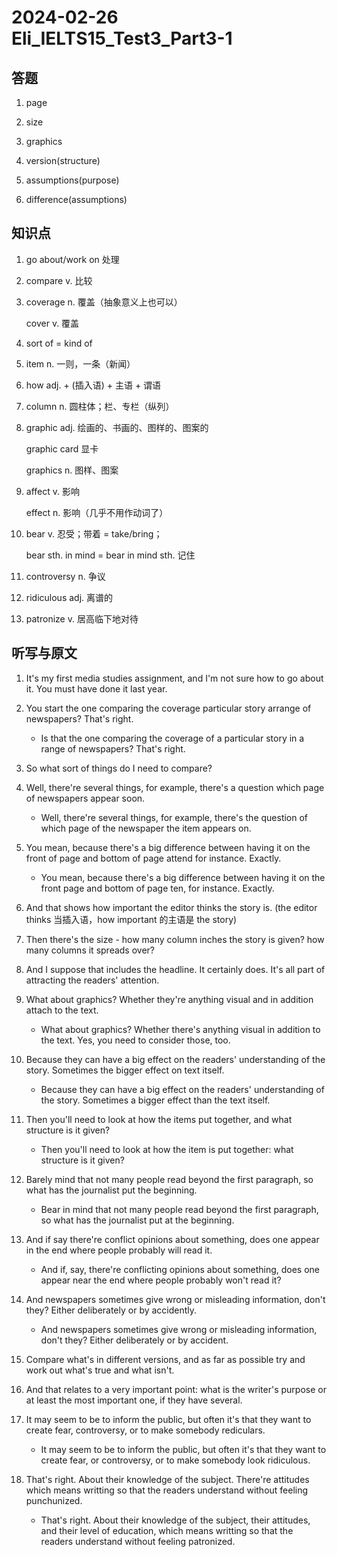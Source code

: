 # 2024-02-26 Eli_IELTS15_Test3_Part3-1

## 答题

1. page

2. size

3. graphics

4. version(structure)

5. assumptions(purpose)

6. difference(assumptions)

## 知识点

1. go about/work on 处理

2. compare v. 比较

3. coverage n. 覆盖（抽象意义上也可以）

   cover v. 覆盖

4. sort of = kind of

5. item n. 一则，一条（新闻）

6. how adj. + (插入语) + 主语 + 谓语

7. column n. 圆柱体；栏、专栏（纵列）

8. graphic adj. 绘画的、书画的、图样的、图案的

   graphic card 显卡

   graphics n. 图样、图案

9. affect v. 影响

   effect n. 影响（几乎不用作动词了）

10. bear v. 忍受；带着 = take/bring；

    bear sth. in mind = bear in mind sth. 记住

11. controversy n. 争议

12. ridiculous adj. 离谱的

13. patronize v. 居高临下地对待

## 听写与原文

1. It's my first media studies assignment, and I'm not sure how to go about it. You must have done it last year.

2. You start the one comparing the coverage particular story arrange of newspapers? That's right.

   - Is that the one comparing the coverage of a particular story in a range of newspapers? That's right.

3. So what sort of things do I need to compare?

4. Well, there're several things, for example, there's a question which page of newspapers appear soon.

   - Well, there're several things, for example, there's the question of which page of the newspaper the item appears on.

5. You mean, because there's a big difference between having it on the front of page and bottom of page attend for instance. Exactly.

   - You mean, because there's a big difference between having it on the front page and bottom of page ten, for instance. Exactly.

6. And that shows how important the editor thinks the story is. (the editor thinks 当插入语，how important 的主语是 the story)

7. Then there's the size - how many column inches the story is given? how many columns it spreads over?

8. And I suppose that includes the headline. It certainly does. It's all part of attracting the readers' attention.

9. What about graphics? Whether they're anything visual and in addition attach to the text.

   - What about graphics? Whether there's anything visual in addition to the text. Yes, you need to consider those, too.

10. Because they can have a big effect on the readers' understanding of the story. Sometimes the bigger effect on text itself.

    - Because they can have a big effect on the readers' understanding of the story. Sometimes a bigger effect than the text itself.

11. Then you'll need to look at how the items put together, and what structure is it given?

    - Then you'll need to look at how the item is put together: what structure is it given?

12. Barely mind that not many people read beyond the first paragraph, so what has the journalist put the beginning.

    - Bear in mind that not many people read beyond the first paragraph, so what has the journalist put at the beginning.

13. And if say there're conflict opinions about something, does one appear in the end where people probably will read it.

    - And if, say, there're conflicting opinions about something, does one appear near the end where people probably won't read it?

14. And newspapers sometimes give wrong or misleading information, don't they? Either deliberately or by accidently.

    - And newspapers sometimes give wrong or misleading information, don't they? Either deliberately or by accident.

15. Compare what's in different versions, and as far as possible try and work out what's true and what isn't.

16. And that relates to a very important point: what is the writer's purpose or at least the most important one, if they have several.

17. It may seem to be to inform the public, but often it's that they want to create fear, controversy, or to make somebody rediculars.

    - It may seem to be to inform the public, but often it's that they want to create fear, or controversy, or to make somebody look ridiculous.

18. That's right. About their knowledge of the subject. There're attitudes which means writting so that the readers understand without feeling punchunized.

    - That's right. About their knowledge of the subject, their attitudes, and their level of education, which means writting so that the readers understand without feeling patronized.
